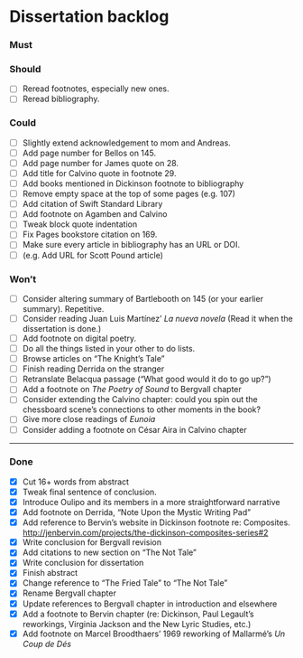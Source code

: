# Dissertation backlog


### Must

### Should
- [ ] Reread footnotes, especially new ones.
- [ ] Reread bibliography.

### Could
- [ ] Slightly extend acknowledgement to mom and Andreas.
- [ ] Add page number for Bellos on 145.
- [ ] Add page number for James quote on 28.
- [ ] Add title for Calvino quote in footnote 29.
- [ ] Add books mentioned in Dickinson footnote to bibliography
- [ ] Remove empty space at the top of some pages (e.g. 107)
- [ ] Add citation of Swift Standard Library
- [ ] Add footnote on Agamben and Calvino
- [ ] Tweak block quote indentation
- [ ] Fix Pages bookstore citation on 169.
- [ ] Make sure every article in bibliography has an URL or DOI.
- [ ] (e.g. Add URL for Scott Pound article)

### Won’t
- [ ] Consider altering summary of Bartlebooth on 145 (or your earlier summary).
      Repetitive.
- [ ] Consider reading Juan Luis Martínez’ *La nueva novela*
      (Read it when the dissertation is done.)
- [ ] Add footnote on digital poetry.
- [ ] Do all the things listed in your other to do lists.
- [ ] Browse articles on “The Knight’s Tale”
- [ ] Finish reading Derrida on the stranger
- [ ] Retranslate Belacqua passage (“What good would it do to go up?”)
- [ ] Add a footnote on *The Poetry of Sound* to Bergvall chapter
- [ ] Consider extending the Calvino chapter:
      could you spin out the chessboard scene’s connections
      to other moments in the book?
- [ ] Give more close readings of *Eunoia*
- [ ] Consider adding a footnote on César Aira in Calvino chapter

---
### Done
- [x] Cut 16+ words from abstract
- [x] Tweak final sentence of conclusion.
- [x] Introduce Oulipo and its members in a more straightforward narrative
- [x] Add footnote on Derrida, “Note Upon the Mystic Writing Pad”
- [x] Add reference to Bervin’s website in Dickinson footnote re: Composites. http://jenbervin.com/projects/the-dickinson-composites-series#2
- [x] Write conclusion for Bergvall revision
- [x] Add citations to new section on “The Not Tale”
- [x] Write conclusion for dissertation
- [x] Finish abstract
- [x] Change reference to “The Fried Tale” to “The Not Tale”
- [x] Rename Bergvall chapter
- [x] Update references to Bergvall chapter in introduction and elsewhere
- [x] Add a footnote to Bervin chapter (re: Dickinson, Paul Legault’s reworkings,
      Virginia Jackson and the New Lyric Studies, etc.)
- [x] Add footnote on Marcel Broodthaers’ 1969 reworking of Mallarmé’s *Un Coup de Dés*
